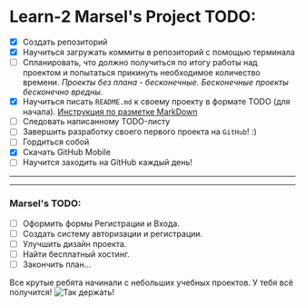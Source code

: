 # Learn-2 Marsel's Project TODO:

- [x] Создать репозиторий
- [x] Научиться загружать коммиты в репозиторий с помощью терминала
- [ ] Спланировать, что должно получиться по итогу работы над проектом и попытаться прикинуть необходимое количество времени. _Проекты без плана - бесконечные. Бесконечные проекты бесконечно вредны_.
- [x] Научиться писать `README.md` к своему проекту в формате TODO (для начала). [Инструкция по разметке MarkDown](https://paulradzkov.com/2014/markdown_cheatsheet/)
- [ ] Следовать написанному TODO-листу
- [ ] Завершить разработку своего первого проекта на `GitHub`! :)
- [ ] Гордиться собой
- [x] Скачать GitHub Mobile
- [ ] Научится заходить на GitHub каждый день!
***
***
### Marsel's TODO:
- [ ] Оформить формы Регистрации и Входа.
- [ ] Создать систему авторизации и регистрации.
- [ ] Улучшить дизайн проекта.
- [ ] Найти бесплатный хостинг.
- [ ] Закончить план...

Все крутые ребята начинали с небольших учебных проектов. У тебя всё получится!
![Так держать!](https://vkclub.su/_data/stickers/chipanddale/sticker_vk_chipanddale_019.png)
